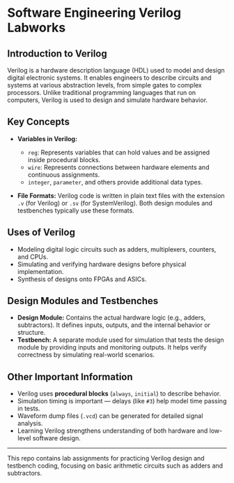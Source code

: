 # Software Engineering Verilog Labworks

## Introduction to Verilog

Verilog is a hardware description language (HDL) used to model and design digital electronic systems. It enables engineers to describe circuits and systems at various abstraction levels, from simple gates to complex processors. Unlike traditional programming languages that run on computers, Verilog is used to design and simulate hardware behavior.

## Key Concepts

- **Variables in Verilog:**
  - `reg`: Represents variables that can hold values and be assigned inside procedural blocks.
  - `wire`: Represents connections between hardware elements and continuous assignments.
  - `integer`, `parameter`, and others provide additional data types.

- **File Formats:**
  Verilog code is written in plain text files with the extension `.v` (for Verilog) or `.sv` (for SystemVerilog). Both design modules and testbenches typically use these formats.

## Uses of Verilog

- Modeling digital logic circuits such as adders, multiplexers, counters, and CPUs.
- Simulating and verifying hardware designs before physical implementation.
- Synthesis of designs onto FPGAs and ASICs.

## Design Modules and Testbenches

- **Design Module:** Contains the actual hardware logic (e.g., adders, subtractors). It defines inputs, outputs, and the internal behavior or structure.
- **Testbench:** A separate module used for simulation that tests the design module by providing inputs and monitoring outputs. It helps verify correctness by simulating real-world scenarios.

## Other Important Information

- Verilog uses **procedural blocks** (`always`, `initial`) to describe behavior.
- Simulation timing is important — delays (like `#3`) help model time passing in tests.
- Waveform dump files (`.vcd`) can be generated for detailed signal analysis.
- Learning Verilog strengthens understanding of both hardware and low-level software design.

---

This repo contains lab assignments for practicing Verilog design and testbench coding, focusing on basic arithmetic circuits such as adders and subtractors.

